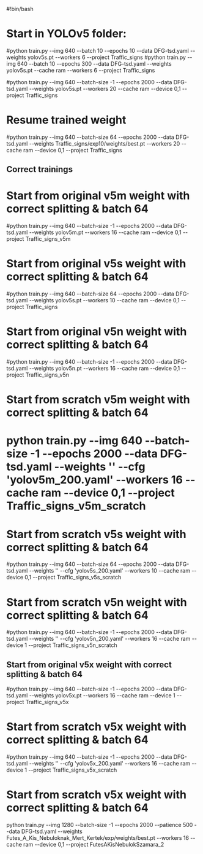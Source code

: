 #!bin/bash
# Start in YOLOv5 folder:
#python train.py --img 640 --batch 10 --epochs 10 --data DFG-tsd.yaml --weights yolov5s.pt --workers 6 --project Traffic_signs
#python train.py --img 640 --batch 10 --epochs 300 --data DFG-tsd.yaml --weights yolov5s.pt --cache ram --workers 6 --project Traffic_signs


#python train.py --img 640 --batch-size -1 --epochs 2000 --data DFG-tsd.yaml --weights yolov5s.pt --workers 20 --cache ram --device 0,1 --project Traffic_signs

# Resume trained weight

#python train.py --img 640 --batch-size 64 --epochs 2000 --data DFG-tsd.yaml --weights Traffic_signs/exp10/weights/best.pt --workers 20 --cache ram --device 0,1 --project Traffic_signs

## Correct trainings

# Start from original v5m weight with correct splitting & batch 64
#python train.py --img 640 --batch-size -1 --epochs 2000 --data DFG-tsd.yaml --weights yolov5m.pt --workers 16 --cache ram --device 0,1 --project Traffic_signs_v5m

# Start from original v5s weight with correct splitting & batch 64
#python train.py --img 640 --batch-size 64 --epochs 2000 --data DFG-tsd.yaml --weights yolov5s.pt --workers 10 --cache ram --device 0,1 --project Traffic_signs

# Start from original v5n weight with correct splitting & batch 64
#python train.py --img 640 --batch-size -1 --epochs 2000 --data DFG-tsd.yaml --weights yolov5n.pt --workers 16 --cache ram --device 0,1 --project Traffic_signs_v5n

# Start from scratch v5m weight with correct splitting & batch 64
# python train.py --img 640 --batch-size -1 --epochs 2000 --data DFG-tsd.yaml --weights '' --cfg 'yolov5m_200.yaml' --workers 16 --cache ram --device 0,1 --project Traffic_signs_v5m_scratch

# Start from scratch v5s weight with correct splitting & batch 64
#python train.py --img 640 --batch-size 64 --epochs 2000 --data DFG-tsd.yaml --weights '' --cfg 'yolov5s_200.yaml' --workers 10 --cache ram --device 0,1 --project Traffic_signs_v5s_scratch

# Start from scratch v5n weight with correct splitting & batch 64
#python train.py --img 640 --batch-size -1 --epochs 2000 --data DFG-tsd.yaml --weights '' --cfg 'yolov5n_200.yaml' --workers 16 --cache ram --device 1 --project Traffic_signs_v5n_scratch

## Start from original v5x weight with correct splitting & batch 64
#python train.py --img 640 --batch-size -1 --epochs 2000 --data DFG-tsd.yaml --weights yolov5x.pt --workers 16 --cache ram --device 1 --project Traffic_signs_v5x

# Start from scratch v5x weight with correct splitting & batch 64
#python train.py --img 640 --batch-size -1 --epochs 2000 --data DFG-tsd.yaml --weights '' --cfg 'yolov5x_200.yaml' --workers 16 --cache ram --device 1 --project Traffic_signs_v5x_scratch



# Start from scratch v5x weight with correct splitting & batch 64
python train.py --img 1280 --batch-size -1 --epochs 2000 --patience 500 --data DFG-tsd.yaml --weights Futes_A_Kis_Nebuloknak_Mert_Kertek/exp/weights/best.pt --workers 16 --cache ram --device 0,1 --project FutesAKisNebulokSzamara_2

